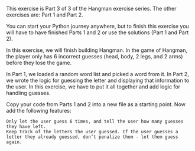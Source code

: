 This exercise is Part 3 of 3 of the Hangman exercise series. The other exercises are: Part 1 and Part 2.

You can start your Python journey anywhere, but to finish this exercise you will have to have finished Parts 1 and 2 or use the solutions (Part 1 and Part 2).

In this exercise, we will finish building Hangman. In the game of Hangman, the player only has 6 incorrect guesses (head, body, 2 legs, and 2 arms) before they lose the game.

In Part 1, we loaded a random word list and picked a word from it. In Part 2, we wrote the logic for guessing the letter and displaying that information to the user. In this exercise, we have to put it all together and add logic for handling guesses.

Copy your code from Parts 1 and 2 into a new file as a starting point. Now add the following features:

    Only let the user guess 6 times, and tell the user how many guesses they have left.
    Keep track of the letters the user guessed. If the user guesses a letter they already guessed, don’t penalize them - let them guess again.
